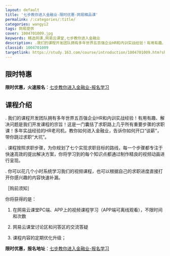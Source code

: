 ```yaml
---
layout: default
title: '七步教你进入金融业-限时优惠-网易精品课'
permalink: /:categories/:title/
categories: wangyi2
tags: 网易提供
cover: 1004701009.jpg
keywords: 精选网课,网易云课堂,七步教你进入金融业
description: .我们的课程开发团队拥有多年世界五百强企业HR和内训实战经验！有用有趣、解决问题是我们开发课程的宗旨！这是一门囊括了求职
classid: 1004701009
targetlink: https://study.163.com/course/introduction/1004701009.htm?share=1&shareId=1025206652&utm_campaign=share&utm_medium=iphoneShare&utm_source=&utm_u=1025206652
---
```


## 限时特惠

**限时优惠，火速报名**：[七步教你进入金融业-报名学习](https://study.163.com/course/introduction/1004701009.htm?share=1&shareId=1025206652&utm_campaign=share&utm_medium=iphoneShare&utm_source=&utm_u=1025206652)

## 课程介绍

.      我们的课程开发团队拥有多年世界五百强企业HR和内训实战经验！有用有趣、解决问题是我们开发课程的宗旨！这是一门囊括了求职路上几乎所有重要步骤的求职课！多年实战经验的HR老司机，教你如何进入金融业，告诉你如何开口“谈薪”，带你跳过求职“大坑”。

.      课程按照求职步骤，为你规划了七个实现求职目标的路线，每一个步骤都专注于快速高效的提出解决方案，你将学习到的每个知识点都通过制作精良的视频动画进行呈现。

.      你可以花几个小时系统学习我们的视频课程，也可以根据自己的求职进度直接打开你感兴趣的内容快速补漏。



［购前须知］

你将获得的是：

1. 在网易云课堂PC端、APP上的视频课程学习（APP端可离线观看），不限时间和次数

2. 网易云课堂讨论区和问答区的交流答疑

3. 课程内容的定期优化升级；

**限时优惠，报名地址**：[七步教你进入金融业-报名学习](https://study.163.com/course/introduction/1004701009.htm?share=1&shareId=1025206652&utm_campaign=share&utm_medium=iphoneShare&utm_source=&utm_u=1025206652)

